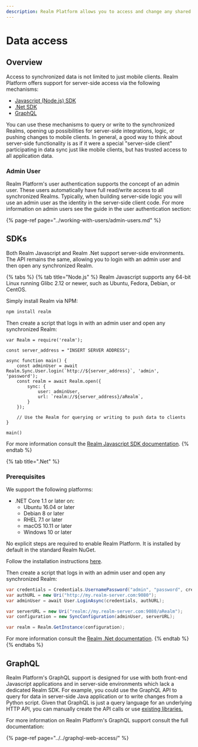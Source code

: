 ```yaml
---
description: Realm Platform allows you to access and change any shared Realm server-side.
---
```


# Data access

## Overview

Access to synchronized data is not limited to just mobile clients. Realm Platform offers support for server-side access via the following mechanisms:

* [Javascript \(Node.js\) SDK](https://realm.io/docs/javascript/latest/)
* [.Net SDK](https://realm.io/docs/dotnet/latest/)
* [GraphQL](../../graphql-web-access/)

You can use these mechanisms to query or write to the synchronized Realms, opening up possibilities for server-side integrations, logic, or pushing changes to mobile clients. In general, a good way to think about server-side functionality is as if it were a special "server-side client" participating in data sync just like mobile clients, but has trusted access to all application data.

### Admin User

Realm Platform's user authentication supports the concept of an admin user. These users automatically have full read/write access to all synchronized Realms. Typically, when building server-side logic you will use an admin user as the identity in the server-side client code. For more information on admin users see the guide in the user authentication section:

{% page-ref page="../working-with-users/admin-users.md" %}

## SDKs

Both Realm Javascript and Realm .Net support server-side environments. The API remains the same, allowing you to login with an admin user and then open any synchronized Realm.

{% tabs %}
{% tab title="Node.js" %}
Realm Javascript supports any 64-bit Linux running Glibc 2.12 or newer, such as Ubuntu, Fedora, Debian, or CentOS.

Simply install Realm via NPM:

```bash
npm install realm
```

Then create a script that logs in with an admin user and open any synchronized Realm:

```text
var Realm = require('realm');

const server_address = "INSERT SERVER ADDRESS";

async function main() {
    const adminUser = await Realm.Sync.User.login(`http://${server_address}`, 'admin', 'password');
    const realm = await Realm.open({
        sync: {
            user: adminUser,
            url: `realm://${server_address}/aRealm`,
        }
    });
    
    // Use the Realm for querying or writing to push data to clients
}
 
main()
```

For more information consult the [Realm Javascript SDK documentation](https://realm.io/docs/javascript/latest/).
{% endtab %}

{% tab title=".Net" %}
### Prerequisites

We support the following platforms:

* .NET Core 1.1 or later on:
  * Ubuntu 16.04 or later
  * Debian 8 or later
  * RHEL 7.1 or later
  * macOS 10.11 or later
  * Windows 10 or later

No explicit steps are required to enable Realm Platform. It is installed by default in the standard Realm NuGet.

Follow the installation instructions [here](https://realm.io/docs/dotnet/latest/#installation).

Then create a script that logs in with an admin user and open any synchronized Realm:

```csharp
var credentials = Credentials.UsernamePassword("admin", "password", createUser: false);
var authURL = new Uri("http://my.realm-server.com:9080");
var adminUser = await User.LoginAsync(credentials, authURL);

var serverURL = new Uri("realm://my.realm-server.com:9080/aRealm");
var configuration = new SyncConfiguration(adminUser, serverURL);

var realm = Realm.GetInstance(configuration);
```

For more information consult the [Realm .Net documentation](https://realm.io/docs/dotnet/latest/).
{% endtab %}
{% endtabs %}

## GraphQL

Realm Platform's GraphQL support is designed for use with both front-end Javascript applications and in server-side environments which lack a dedicated Realm SDK. For example, you could use the GraphQL API to query for data in server-side Java application or to write changes from a Python script. Given that GraphQL is just a query language for an underlying HTTP API, you can manually create the API calls or use [existing libraries.](http://graphql.org/code/)

For more information on Realm Platform's GraphQL support consult the full documentation:

{% page-ref page="../../graphql-web-access/" %}





